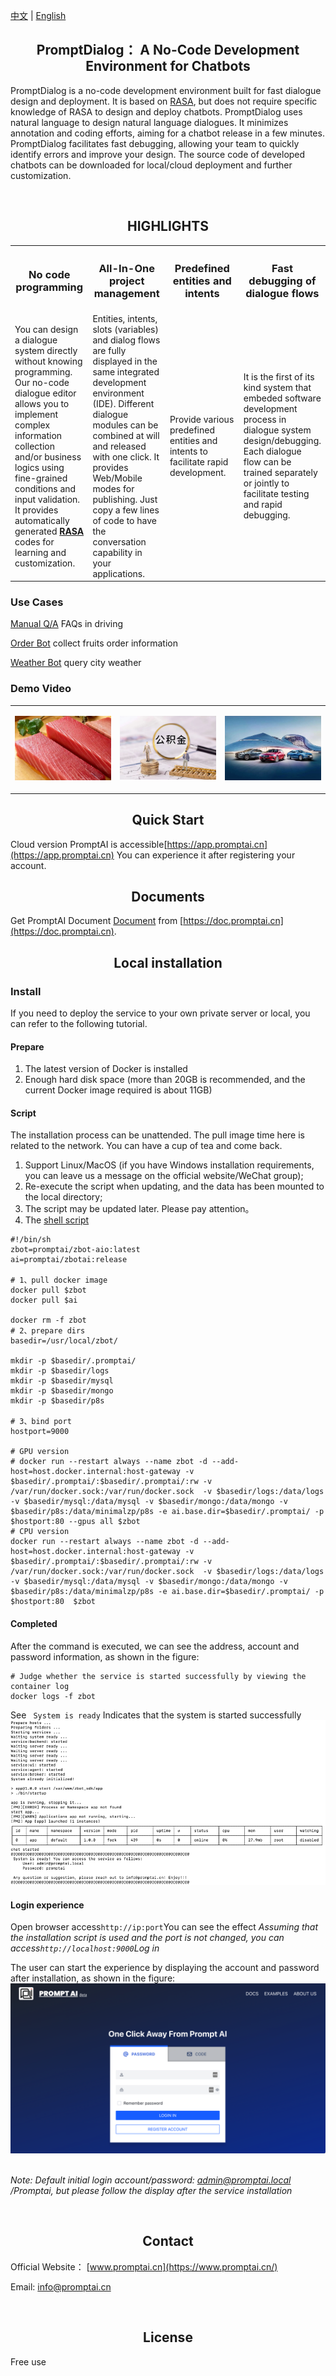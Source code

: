 [中文](README.md) | [English](README_en.md)

<h2 align="center">PromptDialog： A No-Code Development Environment for Chatbots </h2>

PromptDialog is a no-code development environment built for fast dialogue design and deployment.  It is based on <a href="https://github.com/rasaHQ/rasa" target="_blank">RASA</a>, but does not require specific knowledge of RASA to design and deploy chatbots. PromptDialog uses natural language to design natural language dialogues.  It minimizes annotation and coding efforts,  aiming for a chatbot release in a few minutes.  PromptDialog facilitates fast debugging, allowing your team to quickly identify errors and improve your design.  The source code of developed chatbots can be downloaded for local/cloud deployment and further customization. 

<br/>

<h2 name="highlights" align="center">HIGHLIGHTS</h2>

<center>
<table>
  <tr>
    <th><h3>No code programming</h3></th>
    <th><h3>All-In-One project management</h3></th>
    <th><h3>Predefined entities and intents</h3></th>
    <th><h3>Fast debugging of dialogue flows</h3></th>
  </tr>
    <tr>
    <td width="25%">You can design a dialogue system directly without knowing programming.  Our no-code dialogue editor allows you to implement complex information collection and/or business logics using fine-grained conditions and input validation. It provides automatically generated <strong><a href="https://github.com/rasaHQ/rasa" target="_blank">RASA</a></strong> codes for learning and customization.</td>
    <td width="25%">Entities, intents, slots (variables) and dialog flows are fully displayed in the same integrated development environment (IDE). Different dialogue modules can be combined at will and released with one click.  It provides Web/Mobile modes for publishing. Just copy a few lines of code to have the conversation capability in your applications. </td>
    <td width="25%">Provide various predefined entities and intents to facilitate rapid development. </td>
    <td width="25%">It is the first of its kind system that embeded software development process in dialogue system design/debugging.  Each dialogue flow can be trained separately or jointly to facilitate testing and rapid debugging.</td>
  </tr>

</table>
</center>

### Use Cases

[Manual Q/A](/examples/car/car_en.md) FAQs in driving

[Order Bot](/examples/fruits/fruits.md) collect fruits order information

[Weather Bot](/examples/weather/weather.md) query city weather

### Demo Video
<table border="0">
<tr>
 <td width="33%">

[![Product example](images/example-product.png)](https://www.promptai.cn/en/#examples)
 </td>
<td width="33%">

[![Example of provident fund](images/example-service.png)](https://www.promptai.cn/en/#examples)
 </td>
<td width="33%">

[![On-board example](images/example-car.png)](https://www.promptai.cn/en/#examples)
 </td>
</tr>
</table>



<h2 name="quick-start" align="center">Quick Start</h2>

Cloud version PromptAI is accessible[https://app.promptai.cn](https://app.promptai.cn) You can experience it after registering your account.


<h2 name="documentation" align="center">Documents</h2>

Get PromptAI Document [Document](https://doc.promptai.cn/) from [https://doc.promptai.cn](https://doc.promptai.cn). 

<h2 name="development" align="center">Local installation</h2>

### Install
If you need to deploy the service to your own private server or local, you can refer to the following tutorial.



#### Prepare

1. The latest version of Docker is installed
2. Enough hard disk space (more than 20GB is recommended, and the current Docker image required is about 11GB)

#### Script

The installation process can be unattended. The pull image time here is related to the network. You can have a cup of tea and come back.

1. Support Linux/MacOS (if you have Windows installation requirements, you can leave us a message on the official website/WeChat group); 
2. Re-execute the script when updating, and the data has been mounted to the local directory;
3. The script may be updated later. Please pay attention。
4. The [shell script](/scripts/install_en.sh)

```shell
#!/bin/sh
zbot=promptai/zbot-aio:latest
ai=promptai/zbotai:release

# 1、pull docker image
docker pull $zbot
docker pull $ai

docker rm -f zbot
# 2、prepare dirs
basedir=/usr/local/zbot/

mkdir -p $basedir/.promptai/
mkdir -p $basedir/logs
mkdir -p $basedir/mysql
mkdir -p $basedir/mongo
mkdir -p $basedir/p8s

# 3、bind port
hostport=9000

# GPU version
# docker run --restart always --name zbot -d --add-host=host.docker.internal:host-gateway -v $basedir/.promptai/:$basedir/.promptai/:rw -v /var/run/docker.sock:/var/run/docker.sock  -v $basedir/logs:/data/logs -v $basedir/mysql:/data/mysql -v $basedir/mongo:/data/mongo -v $basedir/p8s:/data/minimalzp/p8s -e ai.base.dir=$basedir/.promptai/ -p $hostport:80 --gpus all $zbot
# CPU version
docker run --restart always --name zbot -d --add-host=host.docker.internal:host-gateway -v $basedir/.promptai/:$basedir/.promptai/:rw -v /var/run/docker.sock:/var/run/docker.sock  -v $basedir/logs:/data/logs -v $basedir/mysql:/data/mysql -v $basedir/mongo:/data/mongo -v $basedir/p8s:/data/minimalzp/p8s -e ai.base.dir=$basedir/.promptai/ -p $hostport:80  $zbot
```

#### Completed
After the command is executed, we can see the address, account and password information, as shown in the figure:

```shell
# Judge whether the service is started successfully by viewing the container log
docker logs -f zbot
```
See ` System is ready` Indicates that the system is started successfully
![deploy-01](images/deploy-01.png)

#### Login experience
Open browser access` http://ip:port `You can see the effect *Assuming that the installation script is used and the port is not changed, you can access` http://localhost:9000 `Log in*

The user can start the experience by displaying the account and password after installation, as shown in the figure:
![deploy-02](images/deploy-02-en.png)

<br/>*Note: Default initial login account/password: admin@promptai.local /Promptai, but please follow the display after the service installation*

<br/>
<h2 align="center">Contact</h2>

Official Website：
[www.promptai.cn](https://www.promptai.cn/)

Email: info@promptai.cn

<br/>
<h2 align="center">License</h2>

Free use
